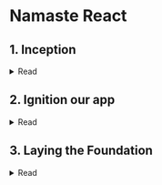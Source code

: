 # Namaste React

## 1. Inception

<details> <summary>Read</summary>

Topics

- Hello world from HTML
- Hello world from Javascript
- Hello world from React

Homework

1.  CDN
2.  Cross Origin

</details>

## 2. Ignition our app

<details> <summary>Read</summary>

Not only React,

React, lot of other packages, lot of other library, and lot of js code making our app Fast.

npm does not have a full form😂

- package.json is a configuration of out npm
- our project depends on lot of packages those packages are dependencies.
- npm take care of the version of those packages

### Bundlers :-

- most important package

what is bundlers:-

html, css, js whole code bundle together.
webpack, parcel, vite these are Bundlers.

- Create react app behind the scenes uses webpack, babel
- We will use parcel

```base
        npm install -D parcel
```

homework:-

1. Dev Dependencies (require in develpment face)
2. Normal Dependencies (use in production also)

parcel : "^2.8.3"

- ^ - npm automatcally updates its minor versions.

parcel : "~2.8.3"

- ~ - npm automatcally updates its minor versions.

package-lock.json

- record every version of the package or dependencies
- package.josn - Keeps approximate version
- package-lock.json - keeps Exact version
- search in integrity in lock.json - that is Hash whatever right now in my machine it's same version deployed in production.

node_modules

- it is huge
- parcel has own dependencies
- every package has its own dependency

### parcel is beast

- does a lot of things
- parcel needs a help of babel also, browserlist also

whatever you can generate don't put on git hub

```bash
        npx parcel index.html
```

- npm - calling a package
- npx - executing the package

CDN - react is not a good way

int termainal Ctrl+C

```bash
        npm install react
```

- see in package.json
- see in nodemodule

```bash
       npm install react-dom
```

remove cdn link
re-run

```bash
        npx parcel index.html
```

```bash
<script type="module scr="./index.js">
```

### parcel :- Read parcel docs GIVE Claps to parcel👏👏👏👏👏👏

- Dev Build
- Local Server
- HMR = Hot module Replacement
- File watching algorithm written in c++
- cashing - Faster Builds
- image optimization
- minification
- Bundling
- Compressing
- Consistant Hashing
- Code splitting
- Differential Bundling (for old browsers)
- Diagnostic
- Error Handling
- Tree shaking
- Lazy mode
- Different Dev and production bundle

Be curious

for production builds remove main : "index.js" from package.json

server also install nodemodule for its own.

```bash
"browserlist": [
    "last 2 chrome version",
    "last 2 firefox version"
  ],
```

browserlist.dev website - search last 2 chrome versions

we see this episode our own create react app.

</details>

## 3. Laying the Foundation

<details><summary>Read</summary>

### part-1

npx parcel index.html this is lengthy

we short command so in package.json

```base
        "script": {
                "start" : "parcel index.html",
                "build" : "parcel build index.html"
        }
```

If you are going to new company work on new project don't know how to start

- -> go to package.json
- -> find script
- -> you will get it the exact command to run the project

to start the project "run" is optional

```base
        npm run start
```

to build the project "run" is required

```base
        npm run build
```

Just like dom element react has react element.
kind of equelant to dom element.

react element end of the object. When they render the element to the dom it became HTML.

### part - 3

when react was build this is core of react

```base
const heading = React.createElement("h1", {id: "heading"}, "Namaste React");
console.log(heading);
```

facebook developer create JSX

- Javascript syntex to create React element
- JSX is not part of React. JSX different React is Different.
- we can write React without JSX. Bus jsx make developer life easy.
- jsx is conversion where the html and js merge together.

```base
        const jsxheading = <h1>Namaste React Using JSX</h1>;
```

this is not html this is valid jsx.
jsx- is not HTML in JS

- jsx is different
- HTML is different
- React is different
- Everything is different 😂

JSX - HTML like or XML - like syntex.

We code for Humans(developers) then Machine.

in browser console

```base
const number = 8;
```

```base
const heading = <h1 className="heading" tabIndex={1}>Namste React Using JSX</h1>;
```

js engine does not understand jsx. But js engine understand Ecma Script.

But how jsx work in my code

- Because of Parcel
- Even before the code goes to the js engine it is transpiled.
  and JS engine receive the code the Browser can understand.
- parcel is like manager in that it is happening by babel.
- babel is not create by facebook

JSX => React.createElement => React Element - JS Object => HTML Element(render)

Visit babel website.

- babel worklike abstract syntex tree
- not only coverting into react element. It is also work ES6 code understands in older browser.
- lot transpilation
- npm library (view library)
- go read doc in babel website.

homework

- how to use imagetag, imagesrc, anchor tag

Extension Akshay use

- prttier - code formatter
- Bracket pair colorization Toggle
- Es lint
- Better comments

### part - 4

Everythin in React are component - True

- header
- footer
- title
- card

Two tyep

- Class based components - OLD way (nobody uses now) (such a pain)
- Funtional components - New way (99.99% people use)

React funtional component is just a normal javascript function

- Function compont name it First letter capitals

```base
        const HeadingComponent = () => {
                return <h1>Namaste React Functional Component</h1>;
        }
```

this is functional component.

- a function that return a jsx code is functional components
- jsx is also react element So, a function that return a React element is React funtional component.

```base
        root.render(<HeadingComponent/>);
```

this is syntex that babel understand.

What is Component Composition :-

```base
const Title = () = (
        <h1 className="head"> Namaste React </h1>
)
        const HeadingComponent = () => {
                return (<div>
                <Title>
                <h1>Namaste React Functional Component</h1>;
                </div>)
        }
        const root = ReactDOM.createRoot(document.getElementById("root"));
        root.render(<HeadingComponent>);
```

This is Component composition

- Component used in side Component
- You Composing two component one in another.

Arrow Function is the Industry Standard.

We can run every piece of Javascript code in that culrybraces in React.

jsx is mix of HTML and Javascript.

```base
        <div>
                {// here}
                <h1>Namaste</h1>
        </div>
```

we can put element into jsx or jsx into element function component in react.

if it create loop Browser will crash.

```base
        const data = api.getData();
        const HeadingComponent = () => {
                return (<div>
                {data}
                <h1>Namaste React Functional Component</h1>;
                </div>)
        }
```

if api has some malisious codes it will run in browser. It is called cross site script.

It can steal cookies, session value.

Bus JSX takes care of Injection Attacks.

JSX will Escape it.

Sanitizing the data and will pass it.

JSX prevents from cross site script attack for free

What are make web app fast not only React, it has babel, JSX

We don't even Deep dive into React.

</details>
